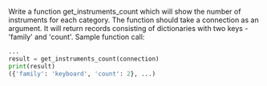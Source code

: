 Write a function get_instruments_count which will show the number of instruments for each category. The function should take a connection as an argument. It will return records consisting of dictionaries with two keys - 'family' and 'count'. Sample function call:

```Python
...
result = get_instruments_count(connection)
print(result)
({'family': 'keyboard', 'count': 2}, ...)

```
